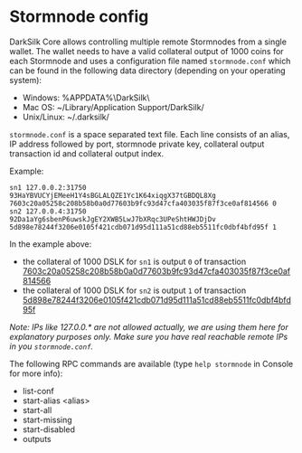 Stormnode config
=======================

DarkSilk Core allows controlling multiple remote Stormnodes from a single wallet. The wallet needs to have a valid collateral output of 1000 coins for each Stormnode and uses a configuration file named `stormnode.conf` which can be found in the following data directory (depending on your operating system):
 * Windows: %APPDATA%\DarkSilk\
 * Mac OS: ~/Library/Application Support/DarkSilk/
 * Unix/Linux: ~/.darksilk/

`stormnode.conf` is a space separated text file. Each line consists of an alias, IP address followed by port, stormnode private key, collateral output transaction id and collateral output index.

Example:
```
sn1 127.0.0.2:31750 93HaYBVUCYjEMeeH1Y4sBGLALQZE1Yc1K64xiqgX37tGBDQL8Xg 7603c20a05258c208b58b0a0d77603b9fc93d47cfa403035f87f3ce0af814566 0
sn2 127.0.0.4:31750 92Da1aYg6sbenP6uwskJgEY2XWB5LwJ7bXRqc3UPeShtHWJDjDv 5d898e78244f3206e0105f421cdb071d95d111a51cd88eb5511fc0dbf4bfd95f 1
```

In the example above:
* the collateral of 1000 DSLK for `sn1` is output `0` of transaction [7603c20a05258c208b58b0a0d77603b9fc93d47cfa403035f87f3ce0af814566](https://test.explorer.darksilk.org/tx/7603c20a05258c208b58b0a0d77603b9fc93d47cfa403035f87f3ce0af814566)
* the collateral of 1000 DSLK for `sn2` is output `1` of transaction [5d898e78244f3206e0105f421cdb071d95d111a51cd88eb5511fc0dbf4bfd95f](https://test.explorer.darksilk.org/tx/5d898e78244f3206e0105f421cdb071d95d111a51cd88eb5511fc0dbf4bfd95f)

_Note: IPs like 127.0.0.* are not allowed actually, we are using them here for explanatory purposes only. Make sure you have real reachable remote IPs in you `stormnode.conf`._

The following RPC commands are available (type `help stormnode` in Console for more info):
* list-conf
* start-alias \<alias\>
* start-all
* start-missing
* start-disabled
* outputs
